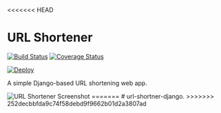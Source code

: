<<<<<<< HEAD
# URL Shortener

[![Build Status](https://travis-ci.org/smtchahal/url-shortener.svg?branch=master)](https://travis-ci.org/smtchahal/url-shortener)
[![Coverage Status](https://coveralls.io/repos/github/smtchahal/url-shortener/badge.svg?branch=master)](https://coveralls.io/github/smtchahal/url-shortener?branch=master)

[![Deploy](https://www.herokucdn.com/deploy/button.png)](https://heroku.com/deploy)

A simple Django-based URL shortening web app.

<img src="http://i.imgur.com/rDkOd8e.png" alt="URL Shortener Screenshot" />
=======
# url-shortner-django.
>>>>>>> 252decbbfda9c74f58debd9f9662b01d2a3807ad
